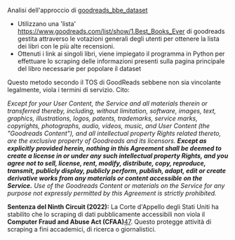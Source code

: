 Analisi dell'approccio di [goodreads_bbe_dataset](https://github.com/scostap/goodreads_bbe_dataset/tree/main)
- Utilizzano una 'lista' https://www.goodreads.com/list/show/1.Best_Books_Ever di goodreads gestita attraverso le votazioni generali degli utenti per ottenere la lista dei libri con le più alte recensioni.
- Ottenuti i link ai singoli libri, viene impiegato il programma in Python per effettuare lo scraping delle informazioni presenti sulla pagina principale del libro necessarie per popolare il dataset

Questo metodo secondo il TOS di GoodReads sebbene non sia vincolante legalmente, viola i termini di servizio. Cito:

*Except for your User Content, the Service and all materials therein or transferred thereby, including, without limitation, software, images, text, graphics, illustrations, logos, patents, trademarks, service marks, copyrights, photographs, audio, videos, music, and User Content (the "Goodreads Content"), and all intellectual property Rights related thereto, are the exclusive property of Goodreads and its licensors. **Except as explicitly provided herein, nothing in this Agreement shall be deemed to create a license in or under any such intellectual property Rights, and you agree not to sell, license, rent, modify, distribute, copy, reproduce, transmit, publicly display, publicly perform, publish, adapt, edit or create derivative works from any materials or content accessible on the Service.** Use of the Goodreads Content or materials on the Service for any purpose not expressly permitted by this Agreement is strictly prohibited.*

 **Sentenza del Ninth Circuit (2022):** La Corte d'Appello degli Stati Uniti ha stabilito che lo scraping di dati pubblicamente accessibili non viola il **Computer Fraud and Abuse Act (CFAA)**[4](https://techcrunch.com/2022/04/18/web-scraping-legal-court/)[7](https://www.jdsupra.com/legalnews/web-scraping-watch-cases-set-to-clarify-9249962/). Questo protegge attività di scraping a fini accademici, di ricerca o giornalistici.